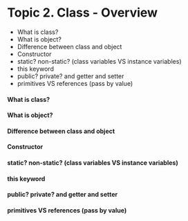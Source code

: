 
# Topic 2. Class - Overview

- What is class?
- What is object?
- Difference between class and object
- Constructor
- static? non-static? (class variables VS instance variables)
- this keyword
- public? private? and getter and setter
- primitives VS references (pass by value)


#### What is class?
#### What is object?
#### Difference between class and object
#### Constructor
#### static? non-static? (class variables VS instance variables)
#### this keyword
#### public? private? and getter and setter
#### primitives VS references (pass by value)
